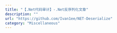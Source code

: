 ```yaml
---
title: "【.Net代码审计】-.Net反序列化文章"
description: ""
url: "https://github.com/Ivan1ee/NET-Deserialize"
category: "Miscellaneous"
---
```

